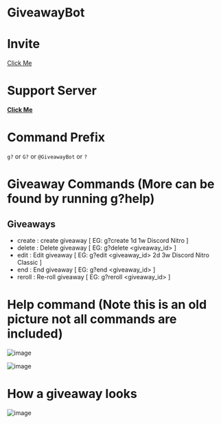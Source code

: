 # GiveawayBot


# Invite
[Click Me](https://discord.com/api/oauth2/authorize?client_id=720998947270951002&permissions=8&scope=bot "GiveawayBot Invite")

# Support Server
**[Click Me](https://discord.gg/VQwb8Mc "Join GiveawayBot Discord Server")**

# Command Prefix
`g?` or `G?` or `@GiveawayBot` or `?`

# Giveaway Commands (More can be found by running g?help)

## Giveaways
- create : create giveaway [ EG: g?create 1d 1w Discord Nitro ]
- delete : Delete giveaway [ EG: g?delete <giveaway_id> ]
- edit : Edit giveaway [ EG: g?edit <giveaway_id> 2d 3w Discord Nitro Classic ]
- end : End giveaway [ EG: g?end <giveaway_id> ]
- reroll : Re-roll giveaway [ EG: g?reroll <giveaway_id> ]

# Help command (Note this is an old picture not all commands are included)
![image](https://user-images.githubusercontent.com/66128227/89187034-59bb7900-d5a5-11ea-823a-204fbd933fc9.png)

![image](https://user-images.githubusercontent.com/66128227/89187111-7788de00-d5a5-11ea-8e8d-a5175900dca3.png)

# How a giveaway looks
![image](https://user-images.githubusercontent.com/66128227/89187154-8bccdb00-d5a5-11ea-9026-679b7f09c4bb.png)
